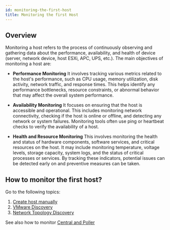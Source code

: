 ```yaml
---
id: monitoring-the-first-host
title: Monitoring the first Host
---
```


## Overview

Monitoring a host refers to the process of continuously observing and gathering data about the performance, availability, and health of device (server, network device, host ESXi, APC, UPS, etc.). The main objectives of monitoring a host are:

- **Performance Monitoring**
  It involves tracking various metrics related to the host's performance, such as CPU usage, memory utilization, disk activity, network traffic, and response times. This helps identify any performance bottlenecks, resource constraints, or abnormal behavior that may affect the overall system performance.

- **Availability Monitoring**
  It focuses on ensuring that the host is accessible and operational. This includes monitoring network connectivity, checking if the host is online or offline, and detecting any network or system failures. Monitoring tools often use ping or heartbeat checks to verify the availability of a host.

- **Health and Resource Monitoring**
  This involves monitoring the health and status of hardware components, software services, and critical resources on the host. It may include monitoring temperature, voltage levels, storage capacity, system logs, and the status of critical processes or services. By tracking these indicators, potential issues can be detected early on and preventive measures can be taken.

## How to monitor the first host?

Go to the following topics:

1. [Create host manually](../configuring-first-hosts-services/create-host-manually.md)
2. [VMware Discovery](../configuring-first-hosts-services/monitoring-vmware.md)
3. [Network Topology Discovery](../configuring-first-hosts-services/network-discovery.md)

See also how to monitor [Central and Poller](monitoring-central-poller.md)
